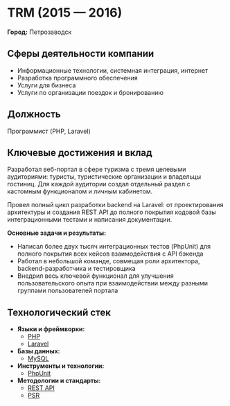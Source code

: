 # TRM (2015 — 2016)

**Город:** Петрозаводск


## Сферы деятельности компании

- Информационные технологии, системная интеграция, интернет
- Разработка программного обеспечения
- Услуги для бизнеса
- Услуги по организации поездок и бронированию


## Должность

Программист (PHP, Laravel)


## Ключевые достижения и вклад

Разработал веб-портал в сфере туризма с тремя целевыми аудиториями: туристы, туристические организации и владельцы гостиниц. Для каждой аудитории создал отдельный раздел с кастомным функционалом и личным кабинетом.

Провел полный цикл разработки backend на Laravel: от проектирования архитектуры и создания REST API до полного покрытия кодовой базы интеграционными тестами и написания документации.

**Основные задачи и результаты:**
- Написал более двух тысяч интеграционных тестов (PhpUnit) для полного покрытия всех кейсов взаимодействия с API бэкенда
- Работал в небольшой команде, совмещая роли архитектора, backend-разработчика и тестировщика
- Внедрил весь ключевой функционал для улучшения пользовательского опыта при взаимодействии между разными группами пользователей портала


## Технологический стек

- **Языки и фреймворки:**
  - [PHP](../../../tech/languages/PHP.md)
  - [Laravel](../../../tech/frameworks/Laravel.md)
- **Базы данных:**
  - [MySQL](../../../tech/databases/MySQL.md)
- **Инструменты и технологии:**
  - [PhpUnit](../../../tech/tech-tools/PhpUnit.md)
- **Методологии и стандарты:**
  - [REST API](../../../tech/methodologies/REST%20API.md)
  - [PSR](../../../tech/methodologies/PSR.md)
